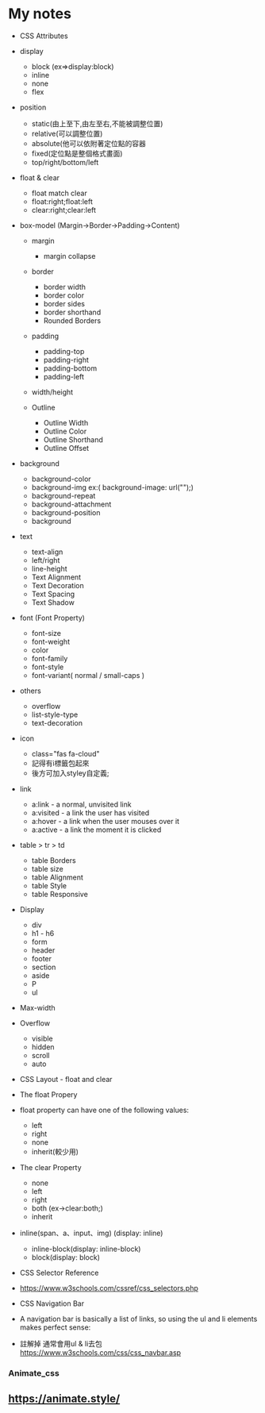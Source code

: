 # My notes
* CSS Attributes
* display
   * block (ex=>display:block)
   * inline
   * none
   * flex

* position

   * static(由上至下,由左至右,不能被調整位置)
   * relative(可以調整位置)
   * absolute(他可以依附著定位點的容器
   * fixed(定位點是整個格式畫面)
   * top/right/bottom/left

* float & clear
  * float match clear
  * float:right;float:left
  * clear:right;clear:left

* box-model (Margin->Border->Padding->Content)
  * margin
    * margin collapse

  * border
    * border width
    * border color
    * border sides 
    * border shorthand 
    * Rounded Borders

  * padding 
    * padding-top
    * padding-right 
    * padding-bottom
    * padding-left

  * width/height

  * Outline 
    * Outline Width
    * Outline Color 
    * Outline Shorthand 
    * Outline Offset

* background
  * background-color
  * background-img ex:( background-image: url("");)
  * background-repeat
  * background-attachment
  * background-position
  * background
  
* text
  * text-align
  * left/right
  * line-height
  * Text Alignment
  * Text Decoration 
  * Text Spacing 
  * Text Shadow

* font (Font Property)
  * font-size
  * font-weight
  * color
  * font-family
  * font-style
  * font-variant( normal / small-caps )

* others
  * overflow
  * list-style-type
  * text-decoration

* icon 
   * class="fas fa-cloud" 
   * 記得有i標籤包起來
   * 後方可加入styley自定義;

* link 
  * a:link - a normal, unvisited link
  * a:visited - a link the user has visited
  * a:hover - a link when the user mouses over it
  * a:active - a link the moment it is clicked

* table > tr > td
  * table Borders 
  * table size
  * table Alignment
  * table Style 
  * table Responsive 
   
* Display 
  * div
  * h1 - h6 
  * form 
  * header 
  * footer 
  * section 
  * aside
  * P 
  * ul 

* Max-width 
* Overflow 
  * visible 
  * hidden 
  * scroll 
  * auto 

* CSS Layout - float and clear 
* The float Propery
* float property can have one of the following values: 
  * left 
  * right 
  * none
  * inherit(較少用)

* The clear Property 
  * none
  * left
  * right 
  * both (ex->clear:both;) 
  * inherit 

* inline(span、a、input、img) (display: inline)
  * inline-block(display: inline-block)
  * block(display: block)


* CSS Selector Reference
* https://www.w3schools.com/cssref/css_selectors.php 

*  CSS Navigation Bar
* A navigation bar is basically a list of links, so using the ul and li elements makes perfect sense:
* 註解掉 通常會用ul & li去包 https://www.w3schools.com/css/css_navbar.asp 

  <!--ul>
    <li><a href="default.php">XXX</a></li>
    <li><a href="news.php">XXX</a></li>
    <li><a href="contact.php">XXX</a></li>
    <li><a href="about.php">XXX</a></li>
  </ul-->

### Animate_css
## https://animate.style/



